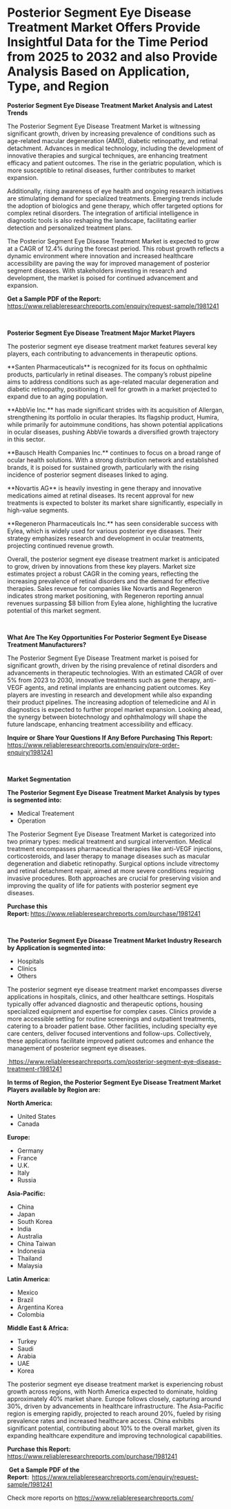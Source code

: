 <p><h1>Posterior Segment Eye Disease Treatment Market Offers Provide Insightful Data for the Time Period from 2025 to 2032 and also Provide Analysis Based on Application, Type, and Region</h1></p><p><strong>Posterior Segment Eye Disease Treatment Market Analysis and Latest Trends</strong></p>
<p><p>The Posterior Segment Eye Disease Treatment Market is witnessing significant growth, driven by increasing prevalence of conditions such as age-related macular degeneration (AMD), diabetic retinopathy, and retinal detachment. Advances in medical technology, including the development of innovative therapies and surgical techniques, are enhancing treatment efficacy and patient outcomes. The rise in the geriatric population, which is more susceptible to retinal diseases, further contributes to market expansion.</p><p>Additionally, rising awareness of eye health and ongoing research initiatives are stimulating demand for specialized treatments. Emerging trends include the adoption of biologics and gene therapy, which offer targeted options for complex retinal disorders. The integration of artificial intelligence in diagnostic tools is also reshaping the landscape, facilitating earlier detection and personalized treatment plans.</p><p>The Posterior Segment Eye Disease Treatment Market is expected to grow at a CAGR of 12.4% during the forecast period. This robust growth reflects a dynamic environment where innovation and increased healthcare accessibility are paving the way for improved management of posterior segment diseases. With stakeholders investing in research and development, the market is poised for continued advancement and expansion.</p></p>
<p><strong>Get a Sample PDF of the Report:&nbsp;</strong> <a href="https://www.reliableresearchreports.com/enquiry/request-sample/1981241?utm_campaign=2722&utm_medium=2&utm_source=Github&utm_content=ia&utm_term=03032025&utm_id=posterior-segment-eye-disease-treatment">https://www.reliableresearchreports.com/enquiry/request-sample/1981241</a></p>
<p>&nbsp;</p>
<p><strong>Posterior Segment Eye Disease Treatment Major Market Players</strong></p>
<p><p>The posterior segment eye disease treatment market features several key players, each contributing to advancements in therapeutic options. </p><p>**Santen Pharmaceuticals** is recognized for its focus on ophthalmic products, particularly in retinal diseases. The company’s robust pipeline aims to address conditions such as age-related macular degeneration and diabetic retinopathy, positioning it well for growth in a market projected to expand due to an aging population.</p><p>**AbbVie Inc.** has made significant strides with its acquisition of Allergan, strengthening its portfolio in ocular therapies. Its flagship product, Humira, while primarily for autoimmune conditions, has shown potential applications in ocular diseases, pushing AbbVie towards a diversified growth trajectory in this sector.</p><p>**Bausch Health Companies Inc.** continues to focus on a broad range of ocular health solutions. With a strong distribution network and established brands, it is poised for sustained growth, particularly with the rising incidence of posterior segment diseases linked to aging.</p><p>**Novartis AG** is heavily investing in gene therapy and innovative medications aimed at retinal diseases. Its recent approval for new treatments is expected to bolster its market share significantly, especially in high-value segments.</p><p>**Regeneron Pharmaceuticals Inc.** has seen considerable success with Eylea, which is widely used for various posterior eye diseases. Their strategy emphasizes research and development in ocular treatments, projecting continued revenue growth.</p><p>Overall, the posterior segment eye disease treatment market is anticipated to grow, driven by innovations from these key players. Market size estimates project a robust CAGR in the coming years, reflecting the increasing prevalence of retinal disorders and the demand for effective therapies. Sales revenue for companies like Novartis and Regeneron indicates strong market positioning, with Regeneron reporting annual revenues surpassing $8 billion from Eylea alone, highlighting the lucrative potential of this market segment.</p></p>
<p>&nbsp;</p>
<p><strong>What Are The Key Opportunities For Posterior Segment Eye Disease Treatment Manufacturers?</strong></p>
<p><p>The Posterior Segment Eye Disease Treatment market is poised for significant growth, driven by the rising prevalence of retinal disorders and advancements in therapeutic technologies. With an estimated CAGR of over 5% from 2023 to 2030, innovative treatments such as gene therapy, anti-VEGF agents, and retinal implants are enhancing patient outcomes. Key players are investing in research and development while also expanding their product pipelines. The increasing adoption of telemedicine and AI in diagnostics is expected to further propel market expansion. Looking ahead, the synergy between biotechnology and ophthalmology will shape the future landscape, enhancing treatment accessibility and efficacy.</p></p>
<p><strong>Inquire or Share Your Questions If Any Before Purchasing This Report:</strong> <a href="https://www.reliableresearchreports.com/enquiry/pre-order-enquiry/1981241?utm_campaign=2722&utm_medium=2&utm_source=Github&utm_content=ia&utm_term=03032025&utm_id=posterior-segment-eye-disease-treatment">https://www.reliableresearchreports.com/enquiry/pre-order-enquiry/1981241</a></p>
<p>&nbsp;</p>
<p><strong>Market Segmentation</strong></p>
<p><strong>The Posterior Segment Eye Disease Treatment Market Analysis by types is segmented into:</strong></p>
<p><ul><li>Medical Treatement</li><li>Operation</li></ul></p>
<p><p>The Posterior Segment Eye Disease Treatment Market is categorized into two primary types: medical treatment and surgical intervention. Medical treatment encompasses pharmaceutical therapies like anti-VEGF injections, corticosteroids, and laser therapy to manage diseases such as macular degeneration and diabetic retinopathy. Surgical options include vitrectomy and retinal detachment repair, aimed at more severe conditions requiring invasive procedures. Both approaches are crucial for preserving vision and improving the quality of life for patients with posterior segment eye diseases.</p></p>
<p><strong>Purchase this Report:&nbsp;</strong><a href="https://www.reliableresearchreports.com/purchase/1981241?utm_campaign=2722&utm_medium=2&utm_source=Github&utm_content=ia&utm_term=03032025&utm_id=posterior-segment-eye-disease-treatment">https://www.reliableresearchreports.com/purchase/1981241</a></p>
<p>&nbsp;</p>
<p><strong>The Posterior Segment Eye Disease Treatment Market Industry Research by Application is segmented into:</strong></p>
<p><ul><li>Hospitals</li><li>Clinics</li><li>Others</li></ul></p>
<p><p>The posterior segment eye disease treatment market encompasses diverse applications in hospitals, clinics, and other healthcare settings. Hospitals typically offer advanced diagnostic and therapeutic options, housing specialized equipment and expertise for complex cases. Clinics provide a more accessible setting for routine screenings and outpatient treatments, catering to a broader patient base. Other facilities, including specialty eye care centers, deliver focused interventions and follow-ups. Collectively, these applications facilitate improved patient outcomes and enhance the management of posterior segment eye diseases.</p></p>
<p><a href="https://www.reliableresearchreports.com/posterior-segment-eye-disease-treatment-r1981241?utm_campaign=2722&utm_medium=2&utm_source=Github&utm_content=ia&utm_term=03032025&utm_id=posterior-segment-eye-disease-treatment">&nbsp;https://www.reliableresearchreports.com/posterior-segment-eye-disease-treatment-r1981241</a></p>
<p><strong>In terms of Region, the Posterior Segment Eye Disease Treatment Market Players available by Region are:</strong></p>
<p>
    <p> <strong> North America: </strong>
        <ul>
            <li>United States</li>
            <li>Canada</li>
        </ul>
        </p> 
    <p> <strong> Europe: </strong>
        <ul>
            <li>Germany</li>
            <li>France</li>
            <li>U.K.</li>
            <li>Italy</li>
            <li>Russia</li>
        </ul>
        </p> 
    <p> <strong> Asia-Pacific: </strong>
        <ul>
            <li>China</li>
            <li>Japan</li>
            <li>South Korea</li>
            <li>India</li>
            <li>Australia</li>
            <li>China Taiwan</li>
            <li>Indonesia</li>
            <li>Thailand</li>
            <li>Malaysia</li>
        </ul>
        </p> 
    <p> <strong> Latin America: </strong>
        <ul>
            <li>Mexico</li>
            <li>Brazil</li>
            <li>Argentina Korea</li>
            <li>Colombia</li>
        </ul>
        </p> 
    <p> <strong> Middle East & Africa: </strong>
        <ul>
            <li>Turkey</li>
            <li>Saudi</li>
            <li>Arabia</li>
            <li>UAE</li>
            <li>Korea</li>
        </ul>
    </p>
    </p>
<p><p>The posterior segment eye disease treatment market is experiencing robust growth across regions, with North America expected to dominate, holding approximately 40% market share. Europe follows closely, capturing around 30%, driven by advancements in healthcare infrastructure. The Asia-Pacific region is emerging rapidly, projected to reach around 20%, fueled by rising prevalence rates and increased healthcare access. China exhibits significant potential, contributing about 10% to the overall market, given its expanding healthcare expenditure and improving technological capabilities.</p></p>
<p><strong>Purchase this Report: </strong><a href="https://www.reliableresearchreports.com/purchase/1981241?utm_campaign=2722&utm_medium=2&utm_source=Github&utm_content=ia&utm_term=03032025&utm_id=posterior-segment-eye-disease-treatment">https://www.reliableresearchreports.com/purchase/1981241</a></p>
<p>&nbsp;<strong>Get a Sample PDF of the Report:&nbsp;&nbsp;</strong><a href="https://www.reliableresearchreports.com/enquiry/request-sample/1981241?utm_campaign=2722&utm_medium=2&utm_source=Github&utm_content=ia&utm_term=03032025&utm_id=posterior-segment-eye-disease-treatment">https://www.reliableresearchreports.com/enquiry/request-sample/1981241</a></p>
<p><strong></strong></p>
<p>Check more reports on <a href="https://www.reliableresearchreports.com/?utm_campaign=2722&utm_medium=2&utm_source=Github&utm_content=ia&utm_term=03032025&utm_id=posterior-segment-eye-disease-treatment">https://www.reliableresearchreports.com/</a></p>